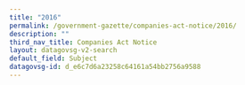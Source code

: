 ```yaml
---
title: "2016"
permalink: /government-gazette/companies-act-notice/2016/
description: ""
third_nav_title: Companies Act Notice
layout: datagovsg-v2-search
default_field: Subject
datagovsg-id: d_e6c7d6a23258c64161a54bb2756a9588
---
```

